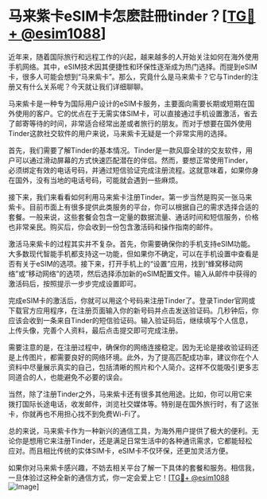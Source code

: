 # 马来紫卡eSIM卡怎麽註冊tinder？[[TG💪+ @esim1088](https://t.me/s/esim1088)]

近年来，随着国际旅行和远程工作的兴起，越来越多的人开始关注如何在海外使用手机网络。其中，eSIM技术因其便捷性和环保性逐渐成为热门选择。而提到eSIM卡，很多人可能会想到“马来紫卡”。那么，究竟什么是马来紫卡？它与Tinder的注册又有什么关系呢？今天就让我们详细聊聊。

马来紫卡是一种专为国际用户设计的eSIM卡服务，主要面向需要长期或短期在国外使用的客户。它的优点在于无需实体SIM卡，可以直接通过手机设置激活，省去了邮寄等待的时间，非常适合经常出差或者旅行的朋友。而对于想要在国外使用Tinder这款社交软件的用户来说，马来紫卡无疑是一个非常实用的选择。

首先，我们需要了解Tinder的基本情况。Tinder是一款风靡全球的交友软件，用户可以通过滑动屏幕的方式快速匹配潜在的伴侣。然而，要想正常使用Tinder，必须绑定有效的电话号码，并通过短信验证完成注册流程。这就意味着，如果你身在国外，没有当地的电话号码，可能就会遇到一些麻烦。

接下来，我们来看看如何利用马来紫卡注册Tinder。第一步当然是购买一张马来紫卡。目前市面上有很多提供此类服务的平台，你可以根据自己的需求选择合适的套餐。一般来说，这些套餐会包含一定量的数据流量、通话时间和短信服务，价格也非常亲民。购买后，你会收到一份包含激活码和操作指南的邮件。

激活马来紫卡的过程其实并不复杂。首先，你需要确保你的手机支持eSIM功能。大多数现代智能手机都支持这一功能，但如果你不确定，可以在手机设置中查看是否有关于eSIM的选项。接下来，打开手机上的“设置”应用，找到“蜂窝移动网络”或“移动网络”的选项，然后选择添加新的eSIM配置文件。输入从邮件中获得的激活码后，按照提示一步步完成设置即可。

完成eSIM卡的激活后，你就可以用这个号码来注册Tinder了。登录Tinder官网或下载官方应用程序，在注册页面输入你的新号码并点击发送验证码。几秒钟后，你应该会收到一条来自Tinder的短信验证码。输入验证码后，继续填写个人信息，上传头像，完善个人资料，最后点击提交即可完成注册。

需要注意的是，在注册过程中，确保你的网络连接稳定。因为无论是接收验证码还是上传图片，都需要良好的网络环境。此外，为了提高匹配成功率，建议你在个人资料中尽量展示真实的自己，包括清晰的照片和个人简介。这样不仅能吸引更多志同道合的人，也能避免不必要的误会。

当然，除了注册Tinder之外，马来紫卡还有很多其他用途。比如，你可以用它来拨打国际长途电话，收发邮件，浏览社交媒体等。特别是在国外旅行时，有了这张卡，你就再也不用担心找不到免费Wi-Fi了。

总的来说，马来紫卡作为一种新兴的通信工具，为海外用户提供了极大的便利。无论你是想用它来注册Tinder，还是满足日常生活中的各种通讯需求，它都能轻松应对。而且相比传统的实体SIM卡，eSIM卡不仅环保，还更加灵活方便。

如果你对马来紫卡感兴趣，不妨去相关平台了解一下具体的套餐和服务。相信我，一旦体验过这种全新的通信方式，你一定会爱上它！[[TG💪+ @esim1088](https://t.me/s/esim1088) ![Image](https://i.postimg.cc/4NQfJmqS/Snipaste-2025-05-13-00-14-12.png)]